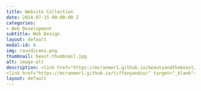 ```yaml
---
title: Website Collection
date: 2014-07-15 00:00:00 Z
categories:
- Web Development
subtitle: Web Design
layout: default
modal-id: 6
img: roundicons.png
thumbnail: beast-thumbnail.jpg
alt: image-alt
description: <link href="https://mcranmer1.github.io/beautyandthebeast/" target="_blank">Beauty and the Beast Website</a> <br>
<link href="https://mcranmer1.github.io/tiffanyandco/" target="_blank">Tiffany and Co</a> <br>
layout: default
---
```



